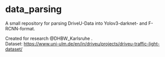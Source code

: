 # data_parsing
A small repository for parsing DriveU-Data into Yolov3-darknet- and F-RCNN-format.     

Created for research @DHBW_Karlsruhe .      
Dataset: https://www.uni-ulm.de/en/in/driveu/projects/driveu-traffic-light-dataset/